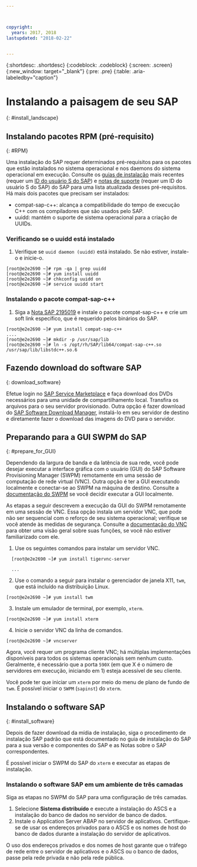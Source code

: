 ```yaml
---



copyright:
  years: 2017, 2018
lastupdated: "2018-02-22"


---
```


{:shortdesc: .shortdesc}
{:codeblock: .codeblock}
{:screen: .screen}
{:new_window: target="_blank"}
{:pre: .pre}
{:table: .aria-labeledby="caption"}

# Instalando a paisagem de seu SAP
{: #install_landscape}

## Instalando pacotes RPM (pré-requisito)
{: #RPM}

Uma instalação do SAP requer determinados pré-requisitos para os pacotes que estão instalados no sistema operacional e nos daemons do sistema operacional em execução. Consulte os [guias de instalação](https://support.sap.com/software/installations.html)
mais recentes (requer um [ID do usuário S do
SAP](/docs/infrastructure/sap-netweaver/sap-index.html#getting-started)) e [notas de suporte](https://support.sap.com/notes) (requer um ID do usuário S do
SAP) do SAP para uma lista atualizada desses pré-requisitos. Há mais dois pacotes que precisam ser instalados:
* compat-sap-c++: alcança a compatibilidade do tempo de execução C++ com os compiladores que são usados pelo SAP.
* uuidd: mantém o suporte de sistema operacional para a criação de UUIDs.

### Verificando se o uuidd está instalado

1. Verifique se `uuid daemon (uuidd)` está instalado. Se não estiver, instale-o e inicie-o.
```
[root@e2e2690 ~]# rpm -qa | grep uuidd
[root@e2e2690 ~]# yum install uuidd
[root@e2e2690 ~]# chkconfig uuidd on
[root@e2e2690 ~]# service uuidd start
```

### Instalando o pacote compat-sap-c++

1. Siga a [Nota SAP 2195019](https://launchpad.support.sap.com/#/notes/2195019) e instale o pacote compat-sap-c++ e crie um soft link específico, que é requerido pelos binários do SAP.
```
[root@e2e2690 ~]# yum install compat-sap-c++
....
[root@e2e2690 ~]# mkdir -p /usr/sap/lib
[root@e2e2690 ~]# ln -s /opt/rh/SAP/lib64/compat-sap-c++.so /usr/sap/lib/libstdc++.so.6
```

## Fazendo download do software SAP
{: download_software}

Efetue login no [SAP Service Marketplace](https://websmp201.sap-ag.de/) e faça download dos DVDs necessários
para uma unidade de compartilhamento local. Transfira os arquivos para o seu servidor provisionado. Outra opção é fazer download do
[SAP Software Download Manager](https://support.sap.com/en/my-support/software-downloads.html#section_995042677),
instalá-lo em seu servidor de destino e diretamente fazer o download das imagens do DVD para o servidor. 

## Preparando para a GUI SWPM do SAP
{: #prepare_for_GUI}

Dependendo da largura de banda e da latência de sua rede, você pode desejar executar a interface gráfica com o usuário (GUI)
do SAP Software Provisioning Manager (SWPM) remotamente em uma sessão de computação de rede virtual (VNC). Outra opção é ter a GUI
executando localmente e conectar-se ao SWPM na máquina de destino. Consulte a
[documentação do SWPM](https://wiki.scn.sap.com/wiki/display/SL/Software+Provisioning+Manager+1.0) se você decidir
executar a GUI localmente. 

As etapas a seguir descrevem a execução da GUI do SWPM remotamente em uma sessão de VNC. Essa opção instala um servidor VNC, que pode não ser sequencial com o reforço de seu sistema operacional; verifique se você atende às medidas de segurança. Consulte a
[documentação do VNC](http://searchnetworking.techtarget.com/definition/virtual-network-computing) para obter uma
visão geral sobre suas funções, se você não estiver familiarizado com ele.

1. Use os seguintes comandos para instalar um servidor VNC.
```
  [root@e2e2690 ~]# yum install tigervnc-server

  ...
```

2. Use o comando a seguir para instalar o gerenciador de janela X11, `twm`, que está incluído na
distribuição Linux.

`[root@e2e2690 ~]# yum install twm`

3. Instale um emulador de terminal, por exemplo, `xterm`.
 
 `[root@e2e2690 ~]# yum install xterm`

4. Inicie o servidor VNC da linha de comandos.
 
 `[root@e2e2690 ~]# vncserver`

Agora, você requer um programa cliente VNC; há múltiplas implementações disponíveis para todos os sistemas operacionais
sem nenhum custo. Geralmente, é necessário que a porta `590X` (em que X é o número de servidores em
execução, iniciando em 1) esteja acessível de seu cliente.

Você pode ter que iniciar um `xterm` por meio do menu de plano de fundo de `twm`. É
possível iniciar o `SWPM` (`sapinst`) do `xterm`.

## Instalando o software SAP
{: #install_software}

Depois de fazer download da mídia de instalação, siga o procedimento de instalação SAP padrão que está documentado no guia de
instalação do SAP para a sua versão e componentes do SAP e as Notas sobre o SAP correspondentes.

É possível iniciar o SWPM do SAP do `xterm` e executar as etapas de instalação. 

### Instalando o software SAP em um ambiente de três camadas

Siga as etapas no SWPM do SAP para uma configuração de três camadas. 

1. Selecione **Sistema distribuído** e execute a instalação do ASCS e a instalação do banco
de dados no servidor de banco de dados. 
2. Instale o Application Server ABAP no servidor de aplicativos. Certifique-se de usar os endereços privados para o ASCS e os
nomes de host do banco de dados durante a instalação do servidor de aplicativos. 

O uso dos endereços privados e dos nomes de host garante que o tráfego de rede entre o servidor de aplicativos e o ASCS ou
o banco de dados, passe pela rede privada e não pela rede pública.
